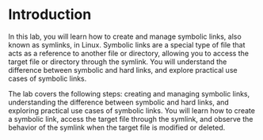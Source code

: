 # Introduction

In this lab, you will learn how to create and manage symbolic links, also known as symlinks, in Linux. Symbolic links are a special type of file that acts as a reference to another file or directory, allowing you to access the target file or directory through the symlink. You will understand the difference between symbolic and hard links, and explore practical use cases of symbolic links.

The lab covers the following steps: creating and managing symbolic links, understanding the difference between symbolic and hard links, and exploring practical use cases of symbolic links. You will learn how to create a symbolic link, access the target file through the symlink, and observe the behavior of the symlink when the target file is modified or deleted.
